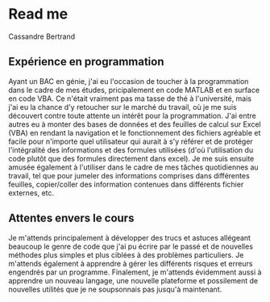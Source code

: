 # Read me
Cassandre Bertrand
## Expérience en programmation
Ayant un BAC en génie, j'ai eu l'occasion de toucher à la programmation dans le cadre de mes études, pricipalement en code MATLAB et en surface en code VBA. Ce n'était vraiment pas ma tasse de thé à l'université, mais j'ai eu la chance d'y retoucher sur le marché du travail, où je me suis découvert contre toute attente un intérêt pour la programmation. J'ai entre autres eu à monter des bases de données et des feuilles de calcul sur Excel (VBA) en rendant la navigation et le fonctionnement des fichiers agréable et facile pour n'importe quel utilisateur qui aurait à s'y référer et de protéger l'intégralité des informations et des formules utilisées (d'où l'utilisation du code plutôt que des formules directement dans excel). Je me suis ensuite amusée également à l'utiliser dans le cadre de mes tâches quotidiennes au travail, tel que pour jumeler des informations comprises dans différentes feuilles, copier/coller des information contenues dans différents fichier externes, etc.
## Attentes envers le cours
Je m'attends principalement à développer des trucs et astuces allégeant beaucoup le genre de code que j'ai pu écrire par le passé et de nouvelles méthodes plus simples et plus ciblées à des problèmes particuliers. Je m'attends également à apprendre à gérer les différents risques et erreurs engendrés par un programme. Finalement, je m'attends évidemment aussi à apprendre un nouveau langage, une nouvelle plateforme et possilement de nouvelles utilités que je ne soupsonnais pas jusqu'à maintenant.
